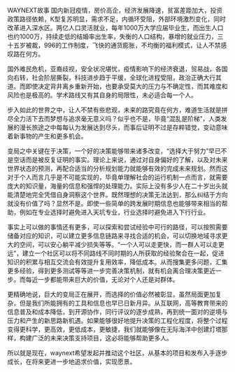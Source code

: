 

WAYNEXT故事
国内新冠疫情，房价高企，经济发展降速，贫富差距加大，投资政策路径依赖，K型复苏明显，需求不足，内循环受阻，外部环境激烈变化，同时改革进入深水区。两亿人口灵活就业，每年1000万大学应届毕业生，而出生人口也约1000万，持续走低的结婚率出生率，失衡的人口结构，暴增的就业压力，三十五岁被裁，996的工作制度，飞快的通货膨胀，不均衡的福利模式，让人不禁感叹路在何方。

国外难民危机，亚裔歧视，安全状况堪忧，疫情影响下的经济衰退，贸易战，各国向右转，社会阶层撕裂，科技进步趋于平缓，全球化进程受阻，政治正确大行其道。而即使决定背井离乡重新开始，也要承受莫大的压力与不确定性，而其难度和风险也是极高的。学术路线又有其自身的局限性，未必适合每一个人。

步入如此的世界之中，让人不禁有些悲观，未来的路究竟在何方，难道生活就是拼尽全力活下去而梦想与追求毫无意义吗？似乎也不是，毕竟“混乱是阶梯”，人类发展的漫长旅途之中每每认为发展达到尽头，而事后证明不过是存粹错觉，变动意味着新事物的产生和更多机会。


变局之中关键在于决策，一个好的决策能够带来诸多改变，“选择大于努力”早已不是空话而是被反复证明的事实。理论上来说，通过对自身偏好的了解，以及对未来世界状态的预测，再配合适当的分析规划能力就能够有效的完成未来规划。然而这对于个人而言几乎是不可能实现的，毕竟单理解社会的运行机制一点而言，就需要庞大的知识量，海量的信息和强悍的处理能力。实际上没有多少人在二十岁出头就能清楚地完全凭借自身洞察这个世界。既然理想的决策无法达到，那么纠结于方向就没有价值了吗？显然不是。即使一些简单的跨发展时期信息也能够带来相当的帮助，例如在专业选择时避免进入天坑专业，行业选择时避免进入下行行业。


事实上可以做的事情还有更多，可以探索和尝试经验中可行的路径，可以按照需要储备对应的知识，可以建立更多信息链路来寻找合适的机会，可以切换地域寻求更大的空间，可以安心躺平减少损失等等。“一个人可以走更快，而一群人可以走更远”，建立一个社区可以将不同路线不同时期的人所获取的经验聚合在一起，促进知识的积累与相互交流会有效提升复用效率，降低成本。从而搜集更多问题，汇集更多经验，得到更多测试等等进一步完善决策机制，就有机会离合理决策更近一步。而每近一步都能带来巨大的价值，无论对个人还是对群体。


更精确地说，巨大的变局正在展开，而选择的价值必然被彰显，虽然局面更加复杂，但是我们所能拥有的工具和信息也早已日新月异。从互联网，高等教育带来的信息普及和成本降低，到开源协作，同行评议的逐步成熟，再到统一面对的逆境与压力和产生的新思路新机遇。如果能够很好地提升决策的工程化程度，将整个过程变得更科学，更高效，更低成本，更敏捷，我们就能够像在无际海洋中创建灯塔那样，构建广泛的未来决策支持项目，这必将能够帮助更多人。


所以就是现在，waynext希望发起并推动这个社区，从基本的项目和发布入手逐步成长，在将来更进一步地追求价值，实现愿景。